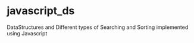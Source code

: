 # javascript_ds
DataStructures  and Different types of Searching and Sorting implemented using Javascript
